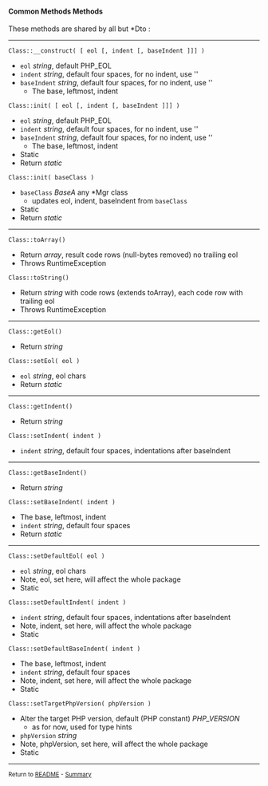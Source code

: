 [comment]: # (This file is part of PcGen, PHP Code Generation support package. Copyright 2020 Kjell-Inge Gustafsson, kigkonsult, All rights reserved, licence GPL 3.0)

#### Common Methods Methods

These methods are shared by all but *Dto :

---

```Class::__construct( [ eol [, indent [, baseIndent ]]] )```
* ```eol```     _string_, default PHP_EOL
* ```indent```  _string_, default four spaces, for no indent, use '' 
* ```baseIndent```  _string_, default four spaces, for no indent, use '' 
  * The base, leftmost, indent

```Class::init( [ eol [, indent [, baseIndent ]]] )```
* ```eol```     _string_, default PHP_EOL
* ```indent```  _string_, default four spaces, for no indent, use ''
* ```baseIndent```  _string_, default four spaces, for no indent, use '' 
  * The base, leftmost, indent
* Static
* Return _static_

```Class::init( baseClass )```
* ```baseClass``` _BaseA_ any *Mgr class
  * updates eol, indent, baseIndent from ```baseClass```
* Static
* Return _static_
---

```Class::toArray()```
* Return _array_, result code rows (null-bytes removed) no trailing eol
* Throws RuntimeException

```Class::toString()```
* Return _string_ with code rows (extends toArray), each code row with trailing eol
* Throws RuntimeException
---

```Class::getEol()```
* Return _string_

```Class::setEol( eol )```
* ```eol``` _string_, eol chars
* Return _static_
---

```Class::getIndent()```
* Return _string_

```Class::setIndent( indent )```
* ```indent``` _string_, default four spaces, indentations after baseIndent
---

```Class::getBaseIndent()```
* Return _string_

```Class::setBaseIndent( indent )```
* The base, leftmost, indent
* ```indent``` _string_, default four spaces
* Return _static_
---

```Class::setDefaultEol( eol )```
* ```eol``` _string_, eol chars
* Note, eol, set here, will affect the whole package
* Static

```Class::setDefaultIndent( indent )```
* ```indent``` _string_, default four spaces, indentations after baseIndent
* Note, indent, set here, will affect the whole package
* Static

```Class::setDefaultBaseIndent( indent )```
* The base, leftmost, indent
* ```indent``` _string_, default four spaces
* Note, indent, set here, will affect the whole package
* Static

```Class::setTargetPhpVersion( phpVersion )```
* Alter the target PHP version, default (PHP constant) _PHP_VERSION_
  * as for now, used for type hints
* ```phpVersion``` _string_
* Note, phpVersion, set here, will affect the whole package
* Static
---

<small>Return to [README] - [Summary]</small>

[README]:../README.md
[Summary]:Summary.md
